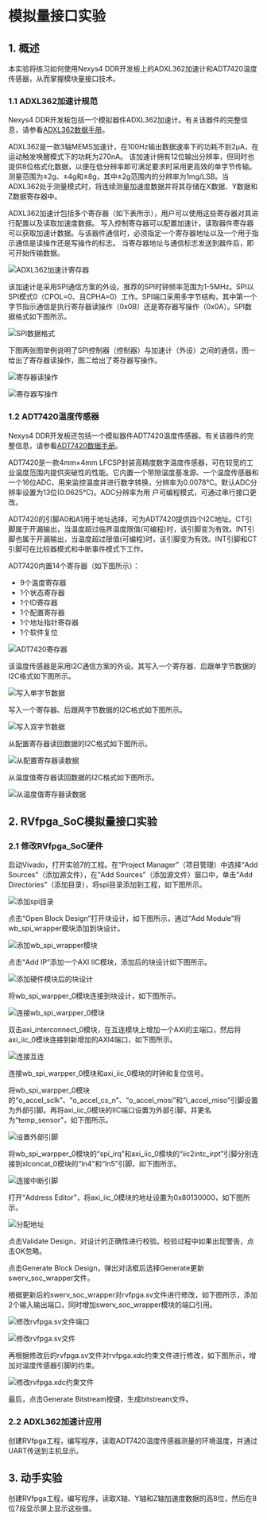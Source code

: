 # 模拟量接口实验

## 1. 概述
本实验将练习如何使用Nexys4 DDR开发板上的ADXL362加速计和ADT7420温度传感器，从而掌握模块量接口技术。

### 1.1 ADXL362加速计规范
Nexys4 DDR开发板包括一个模拟器件ADXL362加速计。有关该器件的完整信息，请参看[ADXL362数据手册](https://www.analog.com/media/en/technical-documentation/data-sheets/ADXL362.pdf)。

ADXL362是一款3轴MEMS加速计，在100Hz输出数据速率下的功耗不到2μA，在运动触发唤醒模式下的功耗为270nA。
该加速计拥有12位输出分辨率，但同时也提供8位格式化数据，以便在低分辨率即可满足要求时采用更高效的单字节传输。
测量范围为±2g、±4g和±8g，其中±2g范围内的分辨率为1mg/LSB。当ADXL362处于测量模式时，将连续测量加速度数据并将其存储在X数据、Y数据和Z数据寄存器中。

ADXL362加速计包括多个寄存器（如下表所示），用户可以使用这些寄存器对其进行配置以及读取加速度数据。
写入控制寄存器可以配置加速计，读取器件寄存器可以获取加速计数据。与该器件通信时，必须指定一个寄存器地址以及一个用于指示通信是读操作还是写操作的标志。
当寄存器地址与通信标志发送到器件后，即可开始传输数据。

![ADXL362加速计寄存器](image_2022011001.png)

该加速计是采用SPI通信方案的外设。推荐的SPI时钟频率范围为1-5MHz。SPI以SPI模式0（CPOL=0、且CPHA=0）工作。SPI端口采用多字节结构，其中第一个字节指示通信是执行寄存器读操作（0x0B）还是寄存器写操作（0x0A）。SPI数据格式如下图所示。

![SPI数据格式](image_2022011002.png)

下图两张图举例说明了SPI控制器（控制器）与加速计（外设）之间的通信，图一给出了寄存器读操作，图二给出了寄存器写操作。

![寄存器读操作](image_2022011003.png)


![寄存器写操作](image_2022011004.png)

### 1.2 ADT7420温度传感器
Nexys4 DDR开发板还包括一个模拟器件ADT7420温度传感器。有关该器件的完整信息，请参看[ADT7420数据手册](https://www.analog.com/media/en/technical-documentation/data-sheets/ADT7420.pdf)。

ADT7420是一款4mm×4mm LFCSP封装高精度数字温度传感器，可在较宽的工业温度范围内提供突破性的性能。它内置一个带隙温度基准源、一个温度传感器和一个16位ADC，用来监控温度并进行数字转换，分辨率为0.0078℃。默认ADC分辨率设置为13位(0.0625℃)。ADC分辨率为用
户可编程模式，可通过串行接口更改。

ADT7420的引脚A0和A1用于地址选择，可为ADT7420提供四个I2C地址。CT引脚属于开漏输出，当温度超过临界温度限值(可编程)时，该引脚变为有效。INT引脚也属于开漏输出，当温度超过限值(可编程)时，该引脚变为有效。INT引脚和CT引脚可在比较器模式和中断事件模式下工作。

ADT7420内置14个寄存器（如下图所示）：

- 9个温度寄存器
- 1个状态寄存器
- 1个ID寄存器
- 1个配置寄存器
- 1个地址指针寄存器
- 1个软件复位

![ADT7420寄存器](image_2022011005.png)

该温度传感器是采用I2C通信方案的外设。其写入一个寄存器、后跟单字节数据的I2C格式如下图所示。

![写入单字节数据](image_2022011006.png)

写入一个寄存器、后跟两字节数据的I2C格式如下图所示。

![写入双字节数据](image_2022011007.png)

 从配置寄存器读回数据的I2C格式如下图所示。

![从配置寄存器读数据](image_2022011008.png)

 从温度值寄存器读回数据的I2C格式如下图所示。

![从温度值寄存器读数据](image_2022011009.png)

## 2. RVfpga_SoC模拟量接口实验
### 2.1 修改RVfpga_SoC硬件
启动Vivado，打开实验7的工程。在“Project Manager”（项目管理）中选择“Add Sources”（添加源文件），在“Add Sources”（添加源文件）窗口中，单击“Add Directories”（添加目录），将spi目录添加到工程，如下图所示。

![添加spi目录](image_2022011010.png)

点击“Open Block Design”打开块设计，如下图所示，通过“Add Module”将wb_spi_wrapper模块添加到块设计。

![添加wb_spi_wrapper模块](image_2022011011.png)

点击“Add IP”添加一个AXI IIC模块，添加后的块设计如下图所示。

![添加硬件模块后的块设计](image_2022011012.png)

将wb_spi_warpper_0模块连接到块设计，如下图所示。

![连接wb_spi_warpper_0模块](image_2022011013.png)

双击axi_interconnect_0模块，在互连模块上增加一个AXI的主端口，然后将axi_iic_0模块连接到新增加的AXI4端口，如下图所示。

![连接互连](image_2022011014.png)

连接wb_spi_warpper_0模块和axi_iic_0模块的时钟和复位信号。

将wb_spi_warpper_0模块的“o_accel_sclk”、“o_accel_cs_n”、“o_accel_mosi”和“i_accel_miso”引脚设置为外部引脚。再将axi_iic_0模块的IIC端口设置为外部引脚，并更名为“temp_sensor”，如下图所示。

![设置外部引脚](image_2022011015.png)

将wb_spi_warpper_0模块的“spi_irq”和axi_iic_0模块的“iic2intc_irpt”引脚分别连接到xlconcat_0模块的“In4”和“In5”引脚，如下图所示。

![连接中断引脚](image_2022011016.png)

打开“Address Editor”，将axi_iic_0模块的地址设置为0x80130000，如下图所示。

![分配地址](image_2022011017.png)

点击Validate Design，对设计的正确性进行校验。校验过程中如果出现警告，点击OK忽略。

点击Generate Block Design，弹出对话框后选择Generate更新swerv_soc_wrapper文件。

根据更新后的swerv_soc_wrapper对rvfpga.sv文件进行修改，如下图所示，添加2个输入输出端口，同时增加swerv_soc_wrapper模块的端口引用。

![修改rvfpga.sv文件端口](image_2022011018.png)

![修改rvfpga.sv文件](image_2022011019.png)

再根据修改后的rvfpga.sv文件对rvfpga.xdc约束文件进行修改，如下图所示，增加对温度传感器引脚的约束。

![修改rvfpga.xdc约束文件](image_2022011020.png)

最后，点击Generate Bitstream按键，生成bitstream文件。

### 2.2 ADXL362加速计应用
创建RVfpga工程，编写程序，读取ADT7420温度传感器测量的环境温度，并通过UART传送到主机显示。

## 3. 动手实验
创建RVfpga工程，编写程序，读取X轴、Y轴和Z轴加速度数据的高8位，然后在8位7段显示屏上显示这些值。


